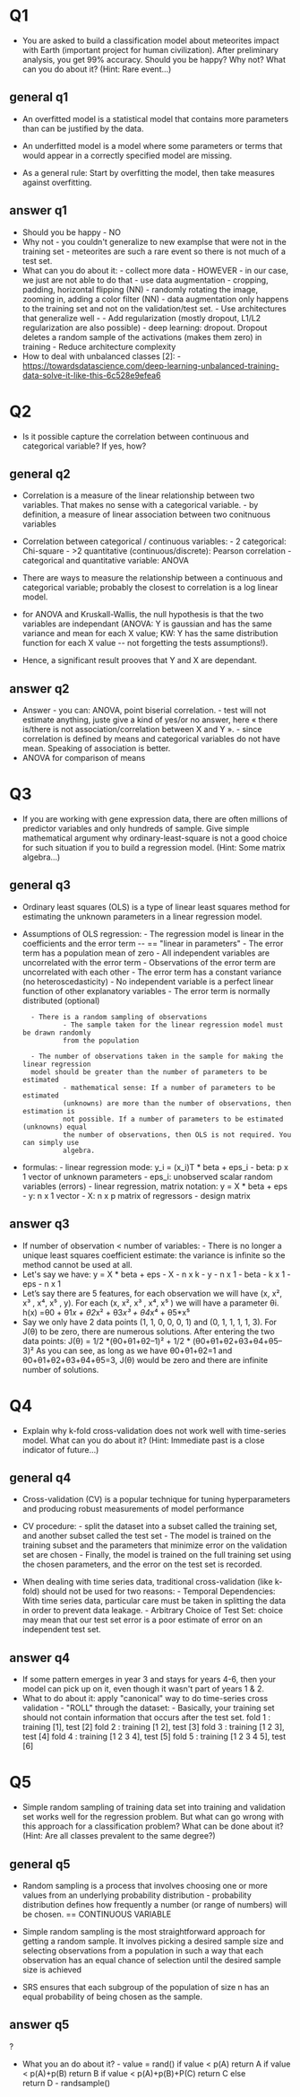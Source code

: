 # Q1
- You are asked to build a classification model about meteorites impact with Earth (important project for human civilization). After preliminary analysis, you get 99% accuracy. Should you be happy? Why not? What can you do about it? (Hint: Rare event…)

## general q1
- An overfitted model is a statistical model that contains more parameters than can be justified by the data.
- An underfitted model is a model where some parameters or terms that would appear in a correctly specified model are missing.

- As a general rule: Start by overfitting the model, then take measures against overfitting.

## answer q1
- Should you be happy - NO
- Why not - you couldn't generalize to new examplse that were not in the training set - meteorites are such a rare event so there is not much of a test set.
- What can you do about it:
        - collect more data
                - HOWEVER - in our case, we just are not able to do that
        - use data augmentation - cropping, padding, horizontal flipping (NN)
                - randomly rotating the image, zooming in, adding a color filter (NN)
                - data augmentation only happens to the training set and not on the
                validation/test set.
        - Use architectures that generalize well
                - 
        - Add regularization (mostly dropout, L1/L2 regularization are also possible)
                - deep learning: dropout. Dropout deletes a random sample of the
                activations (makes them zero) in training
        - Reduce architecture complexity
- How to deal with unbalanced classes [2]:
        - https://towardsdatascience.com/deep-learning-unbalanced-training-data-solve-it-like-this-6c528e9efea6

# Q2
- Is it possible capture the correlation between continuous and categorical variable? If yes, how?

## general q2
- Correlation is a measure of the linear relationship between two variables. That makes no sense with a categorical variable.
        - by definition, a measure of linear association between two conitnuous variables

- Correlation between categorical / continuous variables:
        - 2 categorical: Chi-square
        - >2 quantitative (continuous/discrete): Pearson correlation
        - categorical and quantitative variable: ANOVA

- There are ways to measure the relationship between a continuous and categorical variable; probably the closest to correlation is a log linear model. 

- for ANOVA and Kruskall-Wallis, the null hypothesis is that the two variables are independant (ANOVA: Y is gaussian and has the same variance and mean for each X value; KW: Y has the same distribution function for each X value -- not forgetting the tests assumptions!).
- Hence, a significant result prooves that Y and X are dependant.

## answer q2
- Answer - you can: ANOVA, point biserial correlation.
        - test will not estimate anything, juste give a kind of yes/or no answer, here «
        there is/there is not association/correlation between X and Y ».
        - since correlation is defined by means and categorical variables do not have
        mean. Speaking of association is better.
- ANOVA for comparison of means


# Q3
- If you are working with gene expression data, there are often millions of predictor variables and only hundreds of sample. Give simple mathematical argument why ordinary-least-square is not a good choice for such situation if you to build a regression model. (Hint: Some matrix algebra…)

## general q3
- Ordinary least squares (OLS) is a type of linear least squares method for estimating the unknown parameters in a linear regression model.

- Assumptions of OLS regression:
        - The regression model is linear in the coefficients and the error term
                -- == "linear in parameters"
        - The error term has a population mean of zero
        - All independent variables are uncorrelated with the error term
        - Observations of the error term are uncorrelated with each other
        - The error term has a constant variance (no heteroscedasticity)
        - No independent variable is a perfect linear function of other explanatory
        variables
        - The error term is normally distributed (optional)

        - There is a random sampling of observations
                - The sample taken for the linear regression model must be drawn randomly
                from the population

        - The number of observations taken in the sample for making the linear regression
        model should be greater than the number of parameters to be estimated
                - mathematical sense: If a number of parameters to be estimated
                (unknowns) are more than the number of observations, then estimation is
                not possible. If a number of parameters to be estimated (unknowns) equal
                the number of observations, then OLS is not required. You can simply use
                algebra.
                
- formulas:
        - linear regression mode: y_i = (x_i)T * beta + eps_i
                - beta: p x 1 vector of unknown parameters
                - eps_i: unobserved scalar random variables (errors)
        - linear regression, matrix notation: y = X * beta + eps
                - y: n x 1 vector
                - X: n x p matrix of regressors - design matrix
        
## answer q3
- If number of observation < number of variables:
        - There is no longer a unique least squares coefficient estimate: the variance
        is infinite so the method cannot be used at all.
- Let's say we have: y = X * beta + eps
        - X - n x k
        - y - n x 1
        - beta - k x 1
        - eps - n x 1
- Let’s say there are 5 features, for each observation we will
have (x, x², x³ , x⁴, x⁵ , y).
For each (x, x², x³ , x⁴, x⁵ ) we will have a parameter θi.
h(x) =θ0 + θ1*x + θ2*x² + θ3*x³ + θ4*x⁴ + θ5*x⁵
- Say we only have 2 data points (1, 1, 0, 0, 0, 1) and (0, 1, 1, 1, 1, 3).
For J(θ) to be zero, there are numerous solutions.
After entering the two data points:
        J(θ) = 1/2 *(θ0+θ1+θ2–1)² + 1/2 * (θ0+θ1+θ2+θ3+θ4+θ5–3)²
As you can see, as long as we have θ0+θ1+θ2=1 and θ0+θ1+θ2+θ3+θ4+θ5=3, J(θ) would be zero and there are infinite number of solutions.

# Q4
- Explain why k-fold cross-validation does not work well with time-series model. What can you do about it? (Hint: Immediate past is a close indicator of future…)

## general q4
- Cross-validation (CV) is a popular technique for tuning hyperparameters and producing robust measurements of model performance

- CV procedure:
        - split the dataset into a subset called the training set, and another subset called the test set
        - The model is trained on the training subset and the parameters that minimize error on the validation set are chosen
        - Finally, the model is trained on the full training set using the chosen parameters, and the error on the test set is recorded.
        
- When dealing with time series data, traditional cross-validation (like k-fold) should not be used for two reasons:
        - Temporal Dependencies: With time series data, particular care must be taken in splitting the data in order to prevent data leakage.
        - Arbitrary Choice of Test Set: choice may mean that our test set error is a poor estimate of error on an independent test set.

## answer q4
-  If some pattern emerges in year 3 and stays for years 4-6, then your model can pick up on it, even though it wasn't part of years 1 & 2.
- What to do about it: apply "canonical" way to do time-series cross validation - "ROLL" through the dataset:
        - Basically, your training set should not contain information that occurs after
        the test set.
                fold 1 : training [1], test [2]
                fold 2 : training [1 2], test [3]
                fold 3 : training [1 2 3], test [4]
                fold 4 : training [1 2 3 4], test [5]
                fold 5 : training [1 2 3 4 5], test [6]

# Q5
- Simple random sampling of training data set into training and validation set works well for the regression problem. But what can go wrong with this approach for a classification problem? What can be done about it? (Hint: Are all classes prevalent to the same degree?)

## general q5
- Random sampling is a process that involves choosing one or more values from an underlying probability distribution
        - probability distribution defines how frequently a number (or range of numbers)
        will be chosen. == CONTINUOUS VARIABLE

- Simple random sampling is the most straightforward approach for getting a random sample. It involves picking a desired sample size and selecting observations from a population in such a way that each observation has an equal chance of selection until the desired sample size is achieved

- SRS ensures that each subgroup of the population of size n has an equal probability of being chosen as the sample.

## answer q5
?
- What you an do about it?
        - value = rand()
        if value < p(A) 
            return A
        if value < p(A)+p(B) 
            return B
        if value < p(A)+p(B)+P(C) 
            return C
        else            
            return D
        - randsample()

